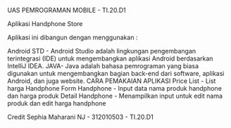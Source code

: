 UAS PEMROGRAMAN MOBILE - TI.20.D1

Aplikasi Handphone Store


Aplikasi ini dibangun dengan menggunakan :

Android STD - Android Studio adalah lingkungan pengembangan terintegrasi (IDE) untuk mengembangkan aplikasi Android berdasarkan IntelliJ IDEA.
JAVA- Java adalah bahasa pemrograman yang biasa digunakan untuk mengembangkan bagian back-end dari software, aplikasi Android, dan juga website.
CARA PEMAKAIAN APLIKASI
Price List - List harga Handphone
Form Handphone - Input data nama produk handphone dan harga produk
Detail Handphone - Menampilkan  input untuk edit nama produk dan edit harga handphone

Credit
Sephia Maharani NJ - 312010503 - TI.20.D1
